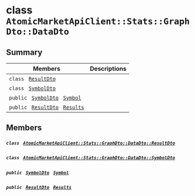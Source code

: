 # class `AtomicMarketApiClient::Stats::GraphDto::DataDto` 

## Summary

 Members                                | Descriptions                                
----------------------------------------|---------------------------------------------
`class ` [`ResultDto`](.github/workflows/documentation/md/AtomicMarketApiClient--Stats--GraphDto--DataDto--ResultDto.md#class_atomic_market_api_client_1_1_stats_1_1_graph_dto_1_1_data_dto_1_1_result_dto)        | 
`class ` [`SymbolDto`](.github/workflows/documentation/md/AtomicMarketApiClient--Stats--GraphDto--DataDto--SymbolDto.md#class_atomic_market_api_client_1_1_stats_1_1_graph_dto_1_1_data_dto_1_1_symbol_dto)        | 
`public ` [`SymbolDto`](.github/workflows/documentation/md/AtomicMarketApiClient--Stats--GraphDto--DataDto--SymbolDto.md#class_atomic_market_api_client_1_1_stats_1_1_graph_dto_1_1_data_dto_1_1_symbol_dto)` ` [`Symbol`](#class_atomic_market_api_client_1_1_stats_1_1_graph_dto_1_1_data_dto_1a10788cdb2d6d32f8a4b33f075a7e3925) | 
`public ` [`ResultDto`](.github/workflows/documentation/md/AtomicMarketApiClient--Stats--GraphDto--DataDto--ResultDto.md#class_atomic_market_api_client_1_1_stats_1_1_graph_dto_1_1_data_dto_1_1_result_dto)` ` [`Results`](#class_atomic_market_api_client_1_1_stats_1_1_graph_dto_1_1_data_dto_1ae53b057151d39a8ddfa1d9cfd49ff7ed) | 

## Members

##### `class ` [`AtomicMarketApiClient::Stats::GraphDto::DataDto::ResultDto`](.github/workflows/documentation/md/AtomicMarketApiClient--Stats--GraphDto--DataDto--ResultDto.md#class_atomic_market_api_client_1_1_stats_1_1_graph_dto_1_1_data_dto_1_1_result_dto) 

##### `class ` [`AtomicMarketApiClient::Stats::GraphDto::DataDto::SymbolDto`](.github/workflows/documentation/md/AtomicMarketApiClient--Stats--GraphDto--DataDto--SymbolDto.md#class_atomic_market_api_client_1_1_stats_1_1_graph_dto_1_1_data_dto_1_1_symbol_dto) 

##### `public ` [`SymbolDto`](.github/workflows/documentation/md/AtomicMarketApiClient--Stats--GraphDto--DataDto--SymbolDto.md#class_atomic_market_api_client_1_1_stats_1_1_graph_dto_1_1_data_dto_1_1_symbol_dto)` ` [`Symbol`](#class_atomic_market_api_client_1_1_stats_1_1_graph_dto_1_1_data_dto_1a10788cdb2d6d32f8a4b33f075a7e3925) 

##### `public ` [`ResultDto`](.github/workflows/documentation/md/AtomicMarketApiClient--Stats--GraphDto--DataDto--ResultDto.md#class_atomic_market_api_client_1_1_stats_1_1_graph_dto_1_1_data_dto_1_1_result_dto)` ` [`Results`](#class_atomic_market_api_client_1_1_stats_1_1_graph_dto_1_1_data_dto_1ae53b057151d39a8ddfa1d9cfd49ff7ed) 

